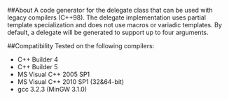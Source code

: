 ##About
A code generator for the delegate class that can be used with legacy compilers (C++98). The delegate implementation uses partial template specialization and does not use macros or variadic templates. By default, a delegate will be generated to support up to four arguments.

##Compatibility
Tested on the following compilers:
* C++ Builder 4
* C++ Builder 5
* MS Visual C++ 2005 SP1
* MS Visual C++ 2010 SP1 (32&64-bit)
* gcc 3.2.3 (MinGW 3.1.0)
